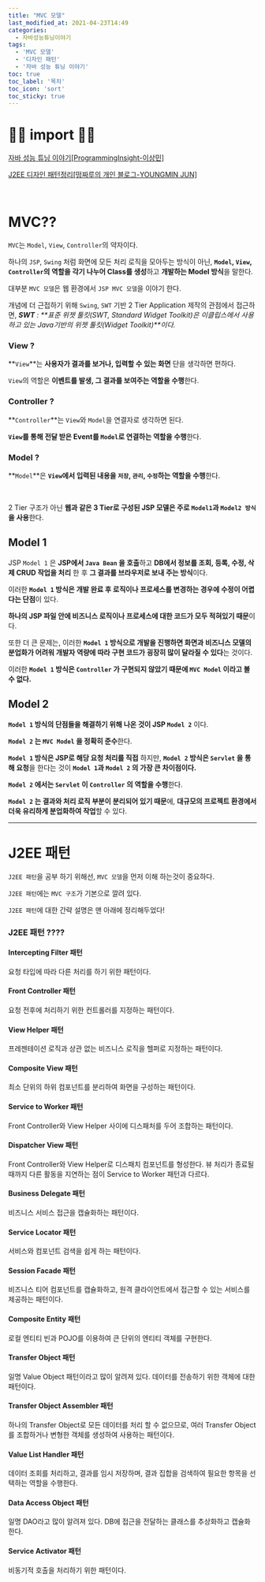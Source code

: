 ```yaml
---
title: "MVC 모델"
last_modified_at: 2021-04-23T14:49
categories: 
  - 자바성능튜닝이야기
tags: 
  - 'MVC 모델' 
  - '디자인 패턴' 
  - '자바 성능 튜닝 이야기'
toc: true
toc_label: '목차'
toc_icon: 'sort'
toc_sticky: true
---
```


# 🙆‍♂️ import 🙇‍♂️

[자바 성능 튜닝 이야기[ProgrammingInsight-이상민]](http://www.yes24.com/Product/Goods/11261731)

[J2EE 디자인 패턴정리[떵짜루의 개인 블로그-YOUNGMIN JUN]](http://www.coolio.so/j2ee-%EB%94%94%EC%9E%90%EC%9D%B8-%ED%8C%A8%ED%84%B4%EC%A0%95%EB%A6%AC/)

[]()

<br>



# MVC??

`MVC`는 `Model`, `View`, `Controller`의 약자이다.

하나의 `JSP`, `Swing` 처럼 화면에 모든 처리 로직을 모아두는 방식이 아닌, 
**`Model`, `View`, `Controller`의 역할을 각기 나누어 Class를 생성**하고 **개발하는 Model 방식**을 말한다.

대부분 `MVC 모델`은 웹 환경에서 `JSP MVC 모델`을 이야기 한다.

개념에 더 근접하기 위해 `Swing`, `SWT` 기반 2 Tier Application 제작의 관점에서 접근하면,
_**SWT** : **표준 위젯 툴킷(SWT, Standard Widget Toolkit)은 이클립스에서 사용하고 있는 Java기반의 위젯 툴킷(Widget Toolkit)**이다._

### View ?

**`View`**는 **사용자가 결과를 보거나, 입력할 수 있는 화면** 단을 생각하면 편하다.

`View`의 역할은 **이벤트를 발생, 그 결과를 보여주는 역할을 수행**한다.

### Controller ?

**`Controller`**는 `View`와 `Model`을 연결자로 생각하면 된다.

**`View`를 통해 전달 받은 Event를 `Model`로 연결하는 역할을 수행**한다.


### Model ?

**`Model`**은 **`View`에서 입력된 내용을 `저장`, `관리`, `수정`하는 역할을 수행**한다.


<br>

2 Tier 구조가 아닌 **웹과 같은 3 Tier로 구성된 JSP 모델은 주로 `Model1`과 `Model2 방식`을 사용**한다.


## Model 1

JSP `Model 1` 은 **JSP에서 `Java Bean` 을 호출**하고 **DB에서 정보를 조회, 등록, 수정, 삭제 CRUD 작업을 처리** 한 후 **그 결과를 브라우저로 보내 주는 방식**이다.

이러한 **`Model 1` 방식은 개발 완료 후 로직이나 프로세스를 변경하는 경우에 수정이 어렵다는 단점**이 있다.

**하나의 JSP 파일 안에 비즈니스 로직이나 프로세스에 대한 코드가 모두 적혀있기 때문**이다.

또한 더 큰 문제는, 이러한 **`Model 1` 방식으로 개발을 진행하면 화면과 비즈니스 모델의 분업화가 어려워 개발자 역량에 따라 구현 코드가 굉장히 많이 달라질 수 있다**는 것이다.

이러한 **`Model 1` 방식은 `Controller` 가 구현되지 않았기 때문에 `MVC Model` 이라고 볼 수 없다.**

## Model 2

**`Model 1` 방식의 단점들을 해결하기 위해 나온 것이 JSP `Model 2`** 이다.

**`Model 2` 는 `MVC Model` 을 정확히 준수**한다.

**`Model 1` 방식은 JSP로 해당 요청 처리를 직접** 하지만, **`Model 2` 방식은 `Servlet` 을 통해 요청**을 한다는 것이 **`Model 1`과 `Model 2` 의 가장 큰 차이점이다.**

**`Model 2` 에서는 `Servlet` 이 `Controller` 의 역할을 수행**한다.

**`Model 2` 는 결과와 처리 로직 부분이 분리되어 있기 때문**에, **대규모의 프로젝트 환경에서 더욱 유리하게 분업화하여 작업**할 수 있다.


---


# J2EE 패턴

`J2EE 패턴`을 공부 하기 위해선, `MVC 모델`을 먼저 이해 하는것이 중요하다.

`J2EE 패턴`에는 `MVC 구조`가 기본으로 깔려 있다.

`J2EE 패턴`에 대한 간략 설명은 맨 아래에 정리해두었다!

### J2EE 패턴 ????

#### Intercepting Filter 패턴
요청 타입에 따라 다른 처리를 하기 위한 패턴이다.

#### Front Controller 패턴
요청 전후에 처리하기 위한 컨트롤러를 지정하는 패턴이다.

#### View Helper 패턴
프레젠테이션 로직과 상관 없는 비즈니스 로직을 헬퍼로 지정하는 패턴이다.

#### Composite View 패턴
최소 단위의 하위 컴포넌트를 분리하여 화면을 구성하는 패턴이다.

#### Service to Worker 패턴
Front Controller와 View Helper 사이에 디스패처를 두어 조합하는 패턴이다.

#### Dispatcher View 패턴
Front Controller와 View Helper로 디스패치 컴포넌트를 형성한다. 뷰 처리가 종료될 때까지 다른 활동을 지연하는 점이 Service to Worker 패턴과 다르다.

#### Business Delegate 패턴
비즈니스 서비스 접근을 캡슐화하는 패턴이다.

#### Service Locator 패턴
서비스와 컴포넌트 검색을 쉽게 하는 패턴이다.

#### Session Facade 패턴
비즈니스 티어 컴포넌트를 캡슐화하고, 원격 클라이언트에서 접근할 수 있는 서비스를 제공하는 패턴이다.

#### Composite Entity 패턴
로컬 엔티티 빈과 POJO를 이용하여 큰 단위의 엔티티 객체를 구현한다.

#### Transfer Object 패턴
일명 Value Object 패턴이라고 많이 알려져 있다. 데이터를 전송하기 위한 객체에 대한 패턴이다.

#### Transfer Object Assembler 패턴
하나의 Transfer Object로 모든 데이터를 처리 할 수 없으므로, 여러 Transfer Object를 조합하거나 변형한 객체를 생성하여 사용하는 패턴이다.

#### Value List Handler 패턴
데이터 조회를 처리하고, 결과를 임시 저장하며, 결과 집합을 검색하여 필요한 항목을 선택하는 역할을 수행한다.

#### Data Access Object 패턴
일명 DAO라고 많이 알려져 있다. DB에 접근을 전달하는 클래스를 추상화하고 캡슐화한다.

#### Service Activator 패턴
비동기적 호출을 처리하기 위한 패턴이다.
